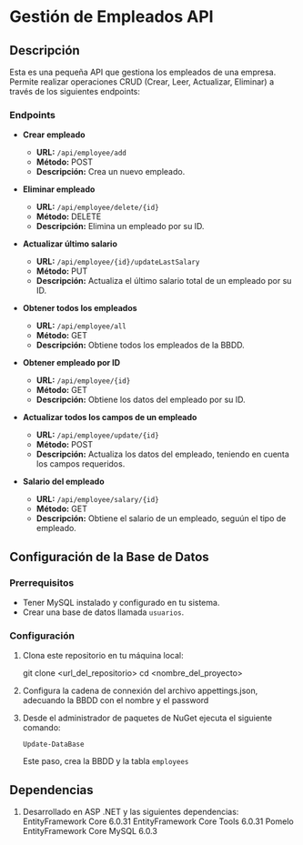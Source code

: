 # Gestión de Empleados API

## Descripción

Esta es una pequeña API que gestiona los empleados de una empresa. Permite realizar operaciones CRUD (Crear, Leer, Actualizar, Eliminar) a través de los siguientes endpoints:

### Endpoints

- **Crear empleado**
  - **URL:** `/api/employee/add`
  - **Método:** POST
  - **Descripción:** Crea un nuevo empleado.

- **Eliminar empleado**
  - **URL:** `/api/employee/delete/{id}`
  - **Método:** DELETE
  - **Descripción:** Elimina un empleado por su ID.

- **Actualizar último salario**
  - **URL:** `/api/employee/{id}/updateLastSalary`
  - **Método:** PUT
  - **Descripción:** Actualiza el último salario total de un empleado por su ID.
  
- **Obtener todos los empleados**
  - **URL:** `/api/employee/all`
  - **Método:** GET
  - **Descripción:** Obtiene todos los empleados de la BBDD.
  
- **Obtener empleado por ID**
  - **URL:** `/api/employee/{id}`
  - **Método:** GET
  - **Descripción:** Obtiene los datos del empleado por su ID.
  
- **Actualizar todos los campos de un empleado**
  - **URL:** `/api/employee/update/{id}`
  - **Método:** POST
  - **Descripción:** Actualiza los datos del empleado, teniendo en cuenta los campos requeridos.
  
- **Salario del empleado**
  - **URL:** `/api/employee/salary/{id}`
  - **Método:** GET
  - **Descripción:** Obtiene el salario de un empleado, seguún el tipo de empleado.

## Configuración de la Base de Datos

### Prerrequisitos

- Tener MySQL instalado y configurado en tu sistema.
- Crear una base de datos llamada `usuarios`.

### Configuración

1. Clona este repositorio en tu máquina local:

   git clone <url_del_repositorio>
   cd <nombre_del_proyecto>

2. Configura la cadena de connexión del archivo appettings.json, adecuando la BBDD con el nombre y el password

3. Desde el administrador de paquetes de NuGet ejecuta el siguiente comando:

	`Update-DataBase`
	
	Este paso, crea la BBDD y la tabla `employees` 

## Dependencias

1. Desarrollado en ASP .NET y las siguientes dependencias:
	EntityFramework Core 6.0.31
	EntityFramework Core Tools 6.0.31
	Pomelo EntityFramework Core MySQL 6.0.3

